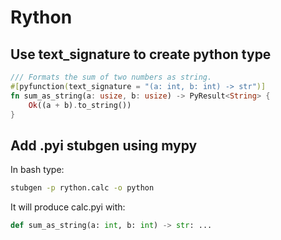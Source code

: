 # Rython

## Use text_signature to create python type

``` rust
/// Formats the sum of two numbers as string.
#[pyfunction(text_signature = "(a: int, b: int) -> str")]
fn sum_as_string(a: usize, b: usize) -> PyResult<String> {
    Ok((a + b).to_string())
}
```

## Add .pyi stubgen using mypy

In bash type:

``` bash
stubgen -p rython.calc -o python
```

It will produce calc.pyi with:

``` python
def sum_as_string(a: int, b: int) -> str: ...
```
